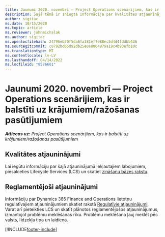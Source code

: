 ```yaml
---
title: Jaunumi 2020. novembrī — Project Operations scenārijiem, kas ir balstīti uz krājumiem/ražošanas pasūtījumiem
description: Šajā tēmā ir sniegta informācija par kvalitātes atjauninājumiem, kas pieejami 2020. gada novembra laidienā Project Operations krājumu un ražošanas scenārijiem.
author: sigitac
ms.date: 10/15/2020
ms.topic: article
ms.reviewer: johnmichalak
ms.author: sigitac
ms.openlocfilehash: 24796eb70f5da6fa181ef7e88ec5d4d4fddbb436
ms.sourcegitcommit: c0792bd65d92db25e0e8864879a19c4b93efb10c
ms.translationtype: MT
ms.contentlocale: lv-LV
ms.lasthandoff: 04/14/2022
ms.locfileid: "8576601"
---
```

# <a name="whats-new-november-2020---project-operations-for-stockedproduction-based-scenarios"></a>Jaunumi 2020. novembrī — Project Operations scenārijiem, kas ir balstīti uz krājumiem/ražošanas pasūtījumiem

_**Attiecas uz:** Project Operations scenārijiem, kas ir balstīti uz krājumiem/ražošanas pasūtījumiem_

## <a name="quality-updates"></a>Kvalitātes atjauninājumi

Lai iegūtu informāciju par šajā atjauninājumā iekļautajiem labojumiem, piesakieties Lifecycle Services (LCS) un skatiet [zināšanu bāzes rakstu](https://fix.lcs.dynamics.com/Issue/Details?bugId=488609&amp;dbType=3&amp;qc=8251e8e1d5e2386de850599926c1adc3fec8e2ba25308036d22cdfe0a1c28fc7).

## <a name="regulatory-updates"></a>Reglamentējoši atjauninājumi

Informāciju par Dynamics 365 Finance and Operations lietotņu regulatīvajiem atjauninājumiem skatiet rakstā [Regulatīvie atjauninājumi](/dynamics365/finance/localizations/regulatory-updates). Varat arī pieteikties LCS un skatīt plānotos reglamentējošos atjauninājumus, izmantojot problēmu meklēšanas rīku. Problēmu meklēšana ļauj meklēt pēc valsts, līdzekļa tipa un laidiena.


[!INCLUDE[footer-include](../../includes/footer-banner.md)]